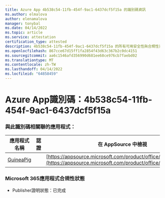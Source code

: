 ```yaml
---
title: Azure App 4b538c54-11fb-454f-9ac1-6437dcf5f15a 的識別碼資訊
ms.author: elmalova
author: elenamalova
manager: tonybal
ms.date: 04/14/2022
ms.topic: article
ms.service: attestation
certification_type: attested
description: 4b538c54-11fb-454f-9ac1-6437dcf5f15a 的所有可用安全性與合規性資訊。
ms.openlocfilehash: 867cce67d15ff1fa2854f43d63c367b2c0dc4151
ms.sourcegitcommit: aa6c1546afd356990d681ee68ce976cb7faebd02
ms.translationtype: MT
ms.contentlocale: zh-TW
ms.lasthandoff: 04/14/2022
ms.locfileid: "64858459"
---
```

# <a name="azure-app-id-4b538c54-11fb-454f-9ac1-6437dcf5f15a"></a>Azure App識別碼：4b538c54-11fb-454f-9ac1-6437dcf5f15a


### <a name="apps-associated-with-this-id"></a>與此識別碼相關聯的應用程式：
| **應用程式名稱** | **認證** | **在 AppSource 中檢視** |
|--------------|---------------|-----------------------|
| [GuineaPig](../forward/WA200003486.md) |  | [https://appsource.microsoft.com/product/office/WA200003486](https://appsource.microsoft.com/product/office/WA200003486) |

### <a name="microsoft-365-app-compliance-status"></a>Microsoft 365應用程式合規性狀態
- Publisher證明狀態：已完成
